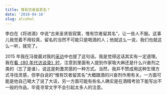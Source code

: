 ```yaml
---
title: 惟有饮者留其名？
date: '2018-04-16'
slug: alcohol
---
```


李白在《将进酒》中说“古来圣贤皆寂寞，惟有饮者留其名”，让一些人不服。这事儿我觉着不用较真，留名的当然不可能只是喝酒的人；他就这么一说，我们也就这么一听，就完了。

2015 年我在冯俊晨对我的[采访](https://cosx.org/2016/01/interview-of-xieyihui/)中也提了这句话。我是觉得这话其实有一定道理。我在[看《80 年代访谈录》时](/cn/2017/01/blog/)，注意到里面有人提到作家吸大麻还是什么兴奋剂之类的（忘了是谁），说这是刺激灵感的一种方式。当然，我并不赞成用这种生理方式寻找灵感，但李白说的“惟有饮者留其名”大概跟酒的兴奋剂作用有关。一方面可能是他自己喝大了说了大话，另一方面可能有些名人确实是在酒精考验下能写出不一般的作品，毕竟寻常文字不会引起太多人的注意。
